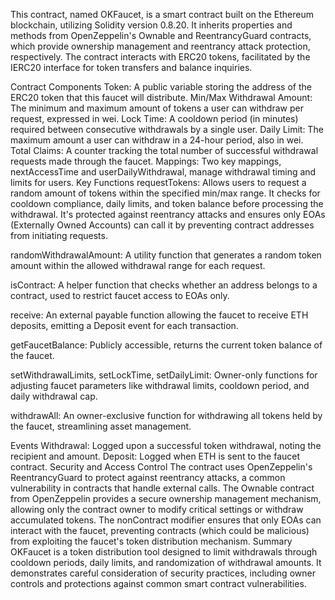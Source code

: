 This contract, named OKFaucet, is a smart contract built on the Ethereum blockchain, utilizing Solidity version 0.8.20. It inherits properties and methods from OpenZeppelin's Ownable and ReentrancyGuard contracts, which provide ownership management and reentrancy attack protection, respectively. The contract interacts with ERC20 tokens, facilitated by the IERC20 interface for token transfers and balance inquiries.

Contract Components
Token: A public variable storing the address of the ERC20 token that this faucet will distribute.
Min/Max Withdrawal Amount: The minimum and maximum amount of tokens a user can withdraw per request, expressed in wei.
Lock Time: A cooldown period (in minutes) required between consecutive withdrawals by a single user.
Daily Limit: The maximum amount a user can withdraw in a 24-hour period, also in wei.
Total Claims: A counter tracking the total number of successful withdrawal requests made through the faucet.
Mappings: Two key mappings, nextAccessTime and userDailyWithdrawal, manage withdrawal timing and limits for users.
Key Functions
requestTokens: Allows users to request a random amount of tokens within the specified min/max range. It checks for cooldown compliance, daily limits, and token balance before processing the withdrawal. It's protected against reentrancy attacks and ensures only EOAs (Externally Owned Accounts) can call it by preventing contract addresses from initiating requests.

randomWithdrawalAmount: A utility function that generates a random token amount within the allowed withdrawal range for each request.

isContract: A helper function that checks whether an address belongs to a contract, used to restrict faucet access to EOAs only.

receive: An external payable function allowing the faucet to receive ETH deposits, emitting a Deposit event for each transaction.

getFaucetBalance: Publicly accessible, returns the current token balance of the faucet.

setWithdrawalLimits, setLockTime, setDailyLimit: Owner-only functions for adjusting faucet parameters like withdrawal limits, cooldown period, and daily withdrawal cap.

withdrawAll: An owner-exclusive function for withdrawing all tokens held by the faucet, streamlining asset management.

Events
Withdrawal: Logged upon a successful token withdrawal, noting the recipient and amount.
Deposit: Logged when ETH is sent to the faucet contract.
Security and Access Control
The contract uses OpenZeppelin's ReentrancyGuard to protect against reentrancy attacks, a common vulnerability in contracts that handle external calls.
The Ownable contract from OpenZeppelin provides a secure ownership management mechanism, allowing only the contract owner to modify critical settings or withdraw accumulated tokens.
The nonContract modifier ensures that only EOAs can interact with the faucet, preventing contracts (which could be malicious) from exploiting the faucet's token distribution mechanism.
Summary
OKFaucet is a token distribution tool designed to limit withdrawals through cooldown periods, daily limits, and randomization of withdrawal amounts. It demonstrates careful consideration of security practices, including owner controls and protections against common smart contract vulnerabilities.